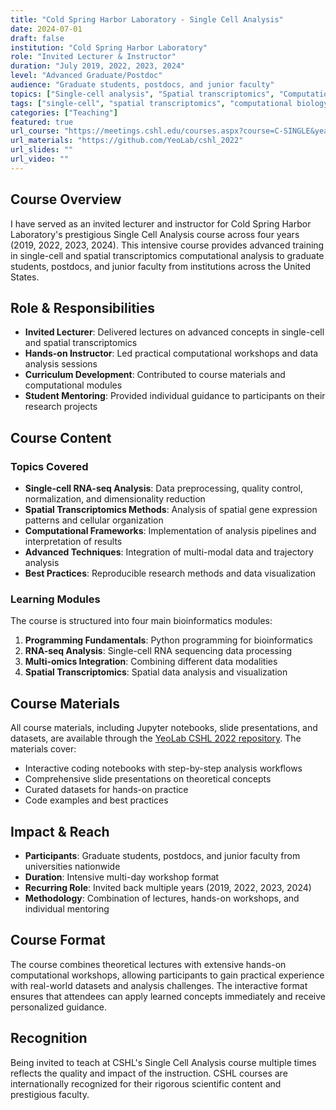 ```yaml
---
title: "Cold Spring Harbor Laboratory - Single Cell Analysis"
date: 2024-07-01
draft: false
institution: "Cold Spring Harbor Laboratory"
role: "Invited Lecturer & Instructor"
duration: "July 2019, 2022, 2023, 2024"
level: "Advanced Graduate/Postdoc"
audience: "Graduate students, postdocs, and junior faculty"
topics: ["Single-cell analysis", "Spatial transcriptomics", "Computational biology", "Bioinformatics", "Data analysis"]
tags: ["single-cell", "spatial transcriptomics", "computational biology", "teaching", "cshl"]
categories: ["Teaching"]
featured: true
url_course: "https://meetings.cshl.edu/courses.aspx?course=C-SINGLE&year=24"
url_materials: "https://github.com/YeoLab/cshl_2022"
url_slides: ""
url_video: ""
---
```


## Course Overview

I have served as an invited lecturer and instructor for Cold Spring Harbor Laboratory's prestigious Single Cell Analysis course across four years (2019, 2022, 2023, 2024). This intensive course provides advanced training in single-cell and spatial transcriptomics computational analysis to graduate students, postdocs, and junior faculty from institutions across the United States.

## Role & Responsibilities

- **Invited Lecturer**: Delivered lectures on advanced concepts in single-cell and spatial transcriptomics
- **Hands-on Instructor**: Led practical computational workshops and data analysis sessions
- **Curriculum Development**: Contributed to course materials and computational modules
- **Student Mentoring**: Provided individual guidance to participants on their research projects

## Course Content

### Topics Covered
- **Single-cell RNA-seq Analysis**: Data preprocessing, quality control, normalization, and dimensionality reduction
- **Spatial Transcriptomics Methods**: Analysis of spatial gene expression patterns and cellular organization
- **Computational Frameworks**: Implementation of analysis pipelines and interpretation of results
- **Advanced Techniques**: Integration of multi-modal data and trajectory analysis
- **Best Practices**: Reproducible research methods and data visualization

### Learning Modules
The course is structured into four main bioinformatics modules:
1. **Programming Fundamentals**: Python programming for bioinformatics
2. **RNA-seq Analysis**: Single-cell RNA sequencing data processing
3. **Multi-omics Integration**: Combining different data modalities
4. **Spatial Transcriptomics**: Spatial data analysis and visualization

## Course Materials

All course materials, including Jupyter notebooks, slide presentations, and datasets, are available through the [YeoLab CSHL 2022 repository](https://github.com/YeoLab/cshl_2022). The materials cover:

- Interactive coding notebooks with step-by-step analysis workflows
- Comprehensive slide presentations on theoretical concepts
- Curated datasets for hands-on practice
- Code examples and best practices

## Impact & Reach

- **Participants**: Graduate students, postdocs, and junior faculty from universities nationwide
- **Duration**: Intensive multi-day workshop format
- **Recurring Role**: Invited back multiple years (2019, 2022, 2023, 2024)
- **Methodology**: Combination of lectures, hands-on workshops, and individual mentoring

## Course Format

The course combines theoretical lectures with extensive hands-on computational workshops, allowing participants to gain practical experience with real-world datasets and analysis challenges. The interactive format ensures that attendees can apply learned concepts immediately and receive personalized guidance.

## Recognition

Being invited to teach at CSHL's Single Cell Analysis course multiple times reflects the quality and impact of the instruction. CSHL courses are internationally recognized for their rigorous scientific content and prestigious faculty. 